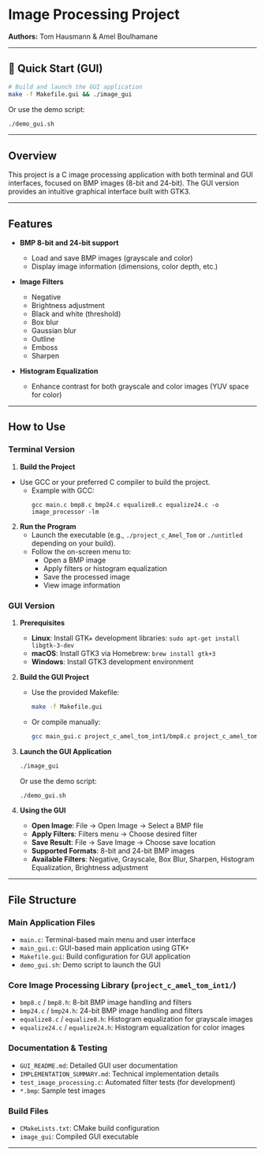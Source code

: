# Image Processing Project

**Authors:** Tom Hausmann & Amel Boulhamane

---

## 🚀 Quick Start (GUI)

```bash
# Build and launch the GUI application
make -f Makefile.gui && ./image_gui
```

Or use the demo script:
```bash
./demo_gui.sh
```

---

## Overview

This project is a C image processing application with both terminal and GUI interfaces, focused on BMP images (8-bit and 24-bit). The GUI version provides an intuitive graphical interface built with GTK3. 

---

## Features

- **BMP 8-bit and 24-bit support**
  - Load and save BMP images (grayscale and color)
  - Display image information (dimensions, color depth, etc.)

- **Image Filters**
  - Negative
  - Brightness adjustment
  - Black and white (threshold)
  - Box blur
  - Gaussian blur
  - Outline
  - Emboss
  - Sharpen

- **Histogram Equalization**
  - Enhance contrast for both grayscale and color images (YUV space for color)

---

## How to Use

### Terminal Version
1. **Build the Project**
- Use GCC or your preferred C compiler to build the project.
    - Example with GCC:
      ```
      gcc main.c bmp8.c bmp24.c equalize8.c equalize24.c -o image_processor -lm
      ```

2. **Run the Program**
   - Launch the executable (e.g., `./project_c_Amel_Tom` or `./untitled` depending on your build).
   - Follow the on-screen menu to:
     - Open a BMP image
     - Apply filters or histogram equalization
     - Save the processed image
     - View image information

### GUI Version
1. **Prerequisites**
   - **Linux**: Install GTK+ development libraries: `sudo apt-get install libgtk-3-dev`
   - **macOS**: Install GTK3 via Homebrew: `brew install gtk+3`
   - **Windows**: Install GTK3 development environment

2. **Build the GUI Project**
   - Use the provided Makefile:
     ```bash
     make -f Makefile.gui
     ```
   - Or compile manually:
     ```bash
     gcc main_gui.c project_c_amel_tom_int1/bmp8.c project_c_amel_tom_int1/bmp24.c project_c_amel_tom_int1/equalize8.c project_c_amel_tom_int1/equalize24.c -o image_gui `pkg-config --cflags --libs gtk+-3.0` -lm
     ```

3. **Launch the GUI Application**
   ```bash
   ./image_gui
   ```
   
   Or use the demo script:
   ```bash
   ./demo_gui.sh
   ```

4. **Using the GUI**
   - **Open Image**: File → Open Image → Select a BMP file
   - **Apply Filters**: Filters menu → Choose desired filter
   - **Save Result**: File → Save Image → Choose save location
   - **Supported Formats**: 8-bit and 24-bit BMP images
   - **Available Filters**: Negative, Grayscale, Box Blur, Sharpen, Histogram Equalization, Brightness adjustment

---

## File Structure

### Main Application Files
- `main.c`: Terminal-based main menu and user interface
- `main_gui.c`: GUI-based main application using GTK+
- `Makefile.gui`: Build configuration for GUI application
- `demo_gui.sh`: Demo script to launch the GUI

### Core Image Processing Library (`project_c_amel_tom_int1/`)
- `bmp8.c` / `bmp8.h`: 8-bit BMP image handling and filters
- `bmp24.c` / `bmp24.h`: 24-bit BMP image handling and filters
- `equalize8.c` / `equalize8.h`: Histogram equalization for grayscale images
- `equalize24.c` / `equalize24.h`: Histogram equalization for color images

### Documentation & Testing
- `GUI_README.md`: Detailed GUI user documentation
- `IMPLEMENTATION_SUMMARY.md`: Technical implementation details
- `test_image_processing.c`: Automated filter tests (for development)
- `*.bmp`: Sample test images

### Build Files
- `CMakeLists.txt`: CMake build configuration
- `image_gui`: Compiled GUI executable

---


